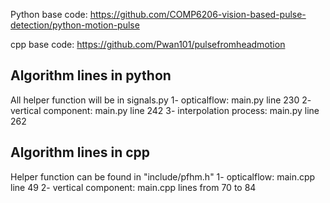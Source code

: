 Python base code: https://github.com/COMP6206-vision-based-pulse-detection/python-motion-pulse

cpp base code: https://github.com/Pwan101/pulsefromheadmotion

## Algorithm lines in python
All helper function will be in signals.py
1- opticalflow: main.py line 230
2- vertical component: main.py line 242
3- interpolation process: main.py line 262

## Algorithm lines in cpp
Helper function can be found in "include/pfhm.h"
1- opticalflow: main.cpp line 49
2- vertical component: main.cpp lines from 70 to 84

